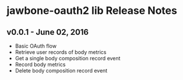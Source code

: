 # jawbone-oauth2 lib Release Notes

## v0.0.1 - June 02, 2016

- Basic OAuth flow
- Retrieve user records of body metrics
- Get a single body composition record event
- Record body metrics
- Delete body composition record event